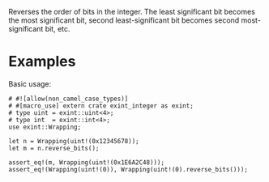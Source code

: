 Reverses the order of bits in the integer. The least significant bit becomes the
most significant bit, second least-significant bit becomes second
most-significant bit, etc.

# Examples

Basic usage:

```
# #![allow(non_camel_case_types)]
# #[macro_use] extern crate exint_integer as exint;
# type uint = exint::uint<4>;
# type int  = exint::int<4>;
use exint::Wrapping;

let n = Wrapping(uint!(0x12345678));
let m = n.reverse_bits();

assert_eq!(m, Wrapping(uint!(0x1E6A2C48)));
assert_eq!(Wrapping(uint!(0)), Wrapping(uint!(0).reverse_bits()));
```
